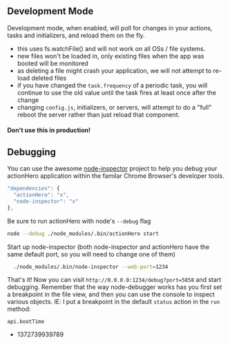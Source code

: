 ## Development Mode

Development mode, when enabled, will poll for changes in your actions, tasks and initializers, and reload them on the fly.

- this uses fs.watchFile() and will not work on all OSs / file systems.
- new files won't be loaded in, only existing files when the app was booted will be monitored
- as deleting a file might crash your application, we will not attempt to re-load deleted files
- if you have changed the `task.frequency` of a periodic task, you will continue to use the old value until the task fires at least once after the change 
- changing `config.js`, initializers, or servers, will attempt to do a "full" reboot the server rather than just reload that component.

#### Don't use this in production!

## Debugging

You can use the awesome [node-inspector](https://github.com/dannycoates/node-inspector) project to help you debug your actionHero application within the familar Chrome Browser's developer tools.


```javascript
"dependencies": {
  "actionHero": "x",
  "node-inspector": "x"
},
```

Be sure to run actionHero with node's `--debug` flag

```bash
node --debug ./node_modules/.bin/actionHero start
```

Start up node-inspector (both node-inspector and actionHero have the same default port, so you will need to change one of them)

```bash
  ./node_modules/.bin/node-inspector --web-port=1234
```

That's it! Now you can visit `http://0.0.0.0:1234/debug?port=5858` and start debugging.  Remember that the way node-debugger works has you first set a breakpoint in the file view, and then you can use the console to inspect various objects.  IE: I put a breakpoint in the default `status` action in the `run` method:

`api.bootTime`
- 1372739939789